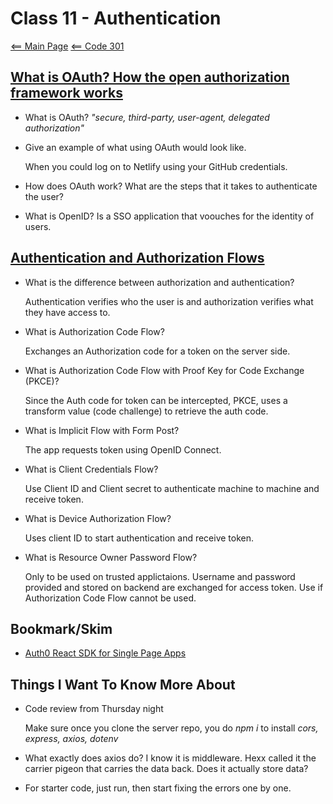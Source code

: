 # Class 11 - Authentication

[<== Main Page](../README.md)
[<== Code 301](../code301/code301.md)

## [What is OAuth? How the open authorization framework works](https://www.csoonline.com/article/3216404/what-is-oauth-how-the-open-authorization-framework-works.html)

- What is OAuth? *"secure, third-party, user-agent, delegated authorization"*

- Give an example of what using OAuth would look like.

  When you could log on to Netlify using your GitHub credentials.

- How does OAuth work? What are the steps that it takes to authenticate the user?

- What is OpenID? Is a SSO application that voouches for the identity of users.

## [Authentication and Authorization Flows](https://auth0.com/docs/flows)

- What is the difference between authorization and authentication?

  Authentication verifies who the user is and authorization verifies what they have access to.

- What is Authorization Code Flow?

  Exchanges an Authorization code for a token on the server side.

- What is Authorization Code Flow with Proof Key for Code Exchange (PKCE)?

  Since the Auth code for token can be intercepted, PKCE, uses a transform value (code challenge) to retrieve the auth code.

- What is Implicit Flow with Form Post?

  The app requests token using OpenID Connect.

- What is Client Credentials Flow?

  Use Client ID and Client secret to authenticate machine to machine and receive token.

- What is Device Authorization Flow?

  Uses client ID to start authentication and receive token.

- What is Resource Owner Password Flow?

  Only to be used on trusted applictaions. Username and password provided and stored on backend are exchanged for access token. Use if Authorization Code Flow cannot be used.

## Bookmark/Skim

- [Auth0 React SDK for Single Page Apps](https://auth0.com/docs/libraries/auth0-react)

## Things I Want To Know More About

- Code review from Thursday night

  Make sure once you clone the server repo, you do *npm i* to install *cors, express, axios, dotenv*

- What exactly does axios do? I know it is middleware. Hexx called it the carrier pigeon that carries the data back. Does it actually store data?

- For starter code, just run, then start fixing the errors one by one.
